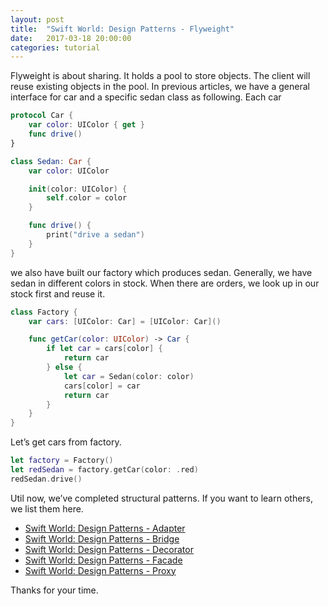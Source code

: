 ```yaml
---
layout: post
title:  "Swift World: Design Patterns - Flyweight"
date:   2017-03-18 20:00:00
categories: tutorial
---
```

Flyweight is about sharing. It holds a pool to store objects. The client will reuse existing objects in the pool.
In previous articles, we have a general interface for car and a specific sedan class as following. Each car

```swift
protocol Car {
    var color: UIColor { get }
    func drive()
}

class Sedan: Car {
    var color: UIColor

    init(color: UIColor) {
        self.color = color
    }

    func drive() {
        print("drive a sedan")
    }
}
```

we also have built our factory which produces sedan. Generally, we have sedan in different colors in stock. When there are orders, we look up in our stock first and reuse it.

```swift
class Factory {
    var cars: [UIColor: Car] = [UIColor: Car]()

    func getCar(color: UIColor) -> Car {
        if let car = cars[color] {
            return car
        } else {
            let car = Sedan(color: color)
            cars[color] = car
            return car
        }
    }
}
```

Let’s get cars from factory.

```swift
let factory = Factory()
let redSedan = factory.getCar(color: .red)
redSedan.drive()
```

Util now, we’ve completed structural patterns. If you want to learn others, we list them here.

* [Swift World: Design Patterns - Adapter](http://pengguo.xyz/tutorial/2017/03/13/Swift-World-Design-Patterns-Adapter.html)
* [Swift World: Design Patterns - Bridge](http://pengguo.xyz/tutorial/2017/03/14/Swift-World-Design-Patterns-Bridge.html)
* [Swift World: Design Patterns - Decorator](http://pengguo.xyz/tutorial/2017/03/15/Swift-World-Design-Patterns-Decorator.html)
* [Swift World: Design Patterns - Facade](http://pengguo.xyz/tutorial/2017/03/16/Swift-World-Design-Patterns-Facade.html)
* [Swift World: Design Patterns - Proxy](http://pengguo.xyz/tutorial/2017/03/17/Swift-World-Design-Patterns-Proxy.html)

 Thanks for your time.
